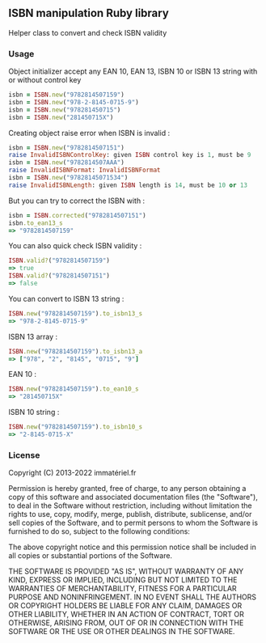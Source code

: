 ## ISBN manipulation Ruby library

Helper class to convert and check ISBN validity

### Usage

Object initializer accept any EAN 10, EAN 13, ISBN 10 or ISBN 13 string with or without control key

```ruby
isbn = ISBN.new("9782814507159")
isbn = ISBN.new("978-2-8145-0715-9")
isbn = ISBN.new("978281450715")
isbn = ISBN.new("281450715X")
```

Creating object raise error when ISBN is invalid :

```ruby
isbn = ISBN.new("9782814507151")
raise InvalidISBNControlKey: given ISBN control key is 1, must be 9
isbn = ISBN.new("9782814507AAA")
raise InvalidISBNFormat: InvalidISBNFormat
isbn = ISBN.new("97828145071534")
raise InvalidISBNLength: given ISBN length is 14, must be 10 or 13
```

But you can try to correct the ISBN with :

```ruby
isbn = ISBN.corrected("9782814507151")
isbn.to_ean13_s
=> "9782814507159"
```

You can also quick check ISBN validity :

```ruby
ISBN.valid?("9782814507159")
=> true
ISBN.valid?("9782814507151")
=> false
```

You can convert to ISBN 13 string :

```ruby
ISBN.new("9782814507159").to_isbn13_s
=> "978-2-8145-0715-9"
```

ISBN 13 array :

```ruby
ISBN.new("9782814507159").to_isbn13_a
=> ["978", "2", "8145", "0715", "9"]
```

EAN 10 :

```ruby
ISBN.new("9782814507159").to_ean10_s
=> "281450715X"
```

ISBN 10 string :

```ruby
ISBN.new("9782814507159").to_isbn10_s
=> "2-8145-0715-X"
```

### License

Copyright (C) 2013-2022 immatériel.fr

Permission is hereby granted, free of charge, to any person obtaining a copy of this software and associated
documentation files (the "Software"), to deal in the Software without restriction, including without limitation the
rights to use, copy, modify, merge, publish, distribute, sublicense, and/or sell copies of the Software, and to permit
persons to whom the Software is furnished to do so, subject to the following conditions:

The above copyright notice and this permission notice shall be included in all copies or substantial portions of the
Software.

THE SOFTWARE IS PROVIDED "AS IS", WITHOUT WARRANTY OF ANY KIND, EXPRESS OR IMPLIED, INCLUDING BUT NOT LIMITED TO THE
WARRANTIES OF MERCHANTABILITY, FITNESS FOR A PARTICULAR PURPOSE AND NONINFRINGEMENT. IN NO EVENT SHALL THE AUTHORS OR
COPYRIGHT HOLDERS BE LIABLE FOR ANY CLAIM, DAMAGES OR OTHER LIABILITY, WHETHER IN AN ACTION OF CONTRACT, TORT OR
OTHERWISE, ARISING FROM, OUT OF OR IN CONNECTION WITH THE SOFTWARE OR THE USE OR OTHER DEALINGS IN THE SOFTWARE.
